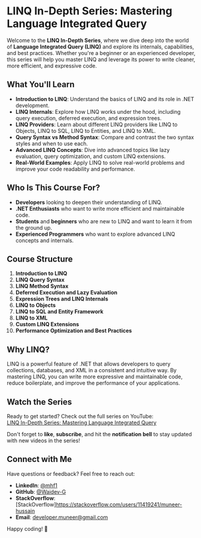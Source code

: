 # LINQ In-Depth Series: Mastering Language Integrated Query

Welcome to the **LINQ In-Depth Series**, where we dive deep into the world of **Language Integrated Query (LINQ)** and explore its internals, capabilities, and best practices. Whether you're a beginner or an experienced developer, this series will help you master LINQ and leverage its power to write cleaner, more efficient, and expressive code.

## What You'll Learn

- **Introduction to LINQ**: Understand the basics of LINQ and its role in .NET development.
- **LINQ Internals**: Explore how LINQ works under the hood, including query execution, deferred execution, and expression trees.
- **LINQ Providers**: Learn about different LINQ providers like LINQ to Objects, LINQ to SQL, LINQ to Entities, and LINQ to XML.
- **Query Syntax vs Method Syntax**: Compare and contrast the two syntax styles and when to use each.
- **Advanced LINQ Concepts**: Dive into advanced topics like lazy evaluation, query optimization, and custom LINQ extensions.
- **Real-World Examples**: Apply LINQ to solve real-world problems and improve your code readability and performance.

## Who Is This Course For?

- **Developers** looking to deepen their understanding of LINQ.
- **.NET Enthusiasts** who want to write more efficient and maintainable code.
- **Students** and **beginners** who are new to LINQ and want to learn it from the ground up.
- **Experienced Programmers** who want to explore advanced LINQ concepts and internals.

## Course Structure

1. **Introduction to LINQ**
2. **LINQ Query Syntax**
3. **LINQ Method Syntax**
4. **Deferred Execution and Lazy Evaluation**
5. **Expression Trees and LINQ Internals**
6. **LINQ to Objects**
7. **LINQ to SQL and Entity Framework**
8. **LINQ to XML**
9. **Custom LINQ Extensions**
10. **Performance Optimization and Best Practices**

## Why LINQ?

LINQ is a powerful feature of .NET that allows developers to query collections, databases, and XML in a consistent and intuitive way. By mastering LINQ, you can write more expressive and maintainable code, reduce boilerplate, and improve the performance of your applications.

## Watch the Series

Ready to get started? Check out the full series on YouTube:  
[LINQ In-Depth Series: Mastering Language Integrated Query](https://www.youtube.com/@waidev-c)

Don't forget to **like**, **subscribe**, and hit the **notification bell** to stay updated with new videos in the series!

## Connect with Me

Have questions or feedback? Feel free to reach out:  
- **LinkedIn**: [@mhf1](https://www.linkedin.com/in/mhf1/)  
- **GitHub**: [@Waidev-G](https://github.com/@Waidev-G)
- **StackOverflow**:[StackOverflow]https://stackoverflow.com/users/11419241/muneer-hussain 
- **Email**: developer.muneer@gmail.com 

Happy coding! 🚀
